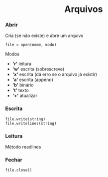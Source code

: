 <h1 align='center'>Arquivos</h1>

<h3>Abrir</h3>
<p>Cria (se não existe) e abre um arquivo</p>

```
file = open(nome, modo)
```
<p>Modos</p>
<ul>
  <li><b>'r'</b> leitura</li>
  <li><b>'w'</b> escrita (sobrescreve)</li>
  <li><b>'x'</b> escrita (dá erro se o arquivo já existir)</li>
  <li><b>'a'</b> escrita (append)</li>
  <li><b>'b'</b> binário</li>
  <li><b>'t'</b> texto</li>
  <li><b>'+'</b> atualizar</li>
</ul>

<h3>Escrita</h3>

```
file.write(string)
file.writelines(string)
```

<h3>Leitura</h3>
<p>Método readlines</p>

<h3>Fechar</h3>

```
file.close()
```
